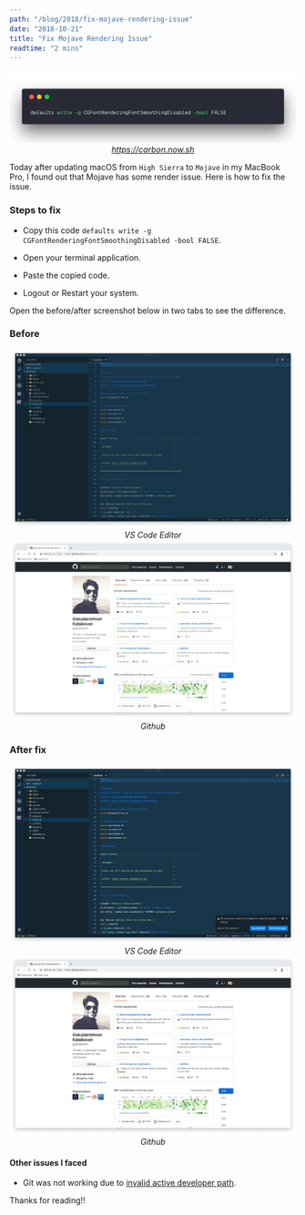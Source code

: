 ```yaml
---
path: "/blog/2018/fix-mojave-rendering-issue"
date: "2018-10-21"
title: "Fix Mojave Rendering Issue"
readtime: "2 mins"
---
```


<center>
  <img src="./fix-carbon.png" alt="Fix Mojave rendering issue" />
  <i><a href="https://carbon.now.sh">https://carbon.now.sh</a></i>
</center>

Today after updating macOS from `High Sierra` to `Mojave` in my MacBook Pro, I found out that Mojave has some render issue. Here is how to fix the issue.

### Steps to fix

- Copy this code `defaults write -g CGFontRenderingFontSmoothingDisabled -bool FALSE`.

- Open your terminal application.

- Paste the copied code.

- Logout or Restart your system.

Open the before/after screenshot below in two tabs to see the difference.

### Before

<center>
  <img src="./before-vscode.png" alt="Before fix in VS Code" />
  <i>VS Code Editor</i>
</center>

<center>
  <img src="./before-github.png" alt="Before fix in github" />
  <i>Github</i>
</center>

### After fix

<center>
  <img src="./after-vscode.png" alt="After fix in VS Code" />
  <i>VS Code Editor</i>
</center>

<center>
  <img src="./after-github.png" alt="After fix in github" />
  <i>Github</i>
</center>

#### Other issues I faced

- Git was not working due to [invalid active developer path](https://apple.stackexchange.com/questions/254380/macos-mojave-invalid-active-developer-path).

Thanks for reading!!

